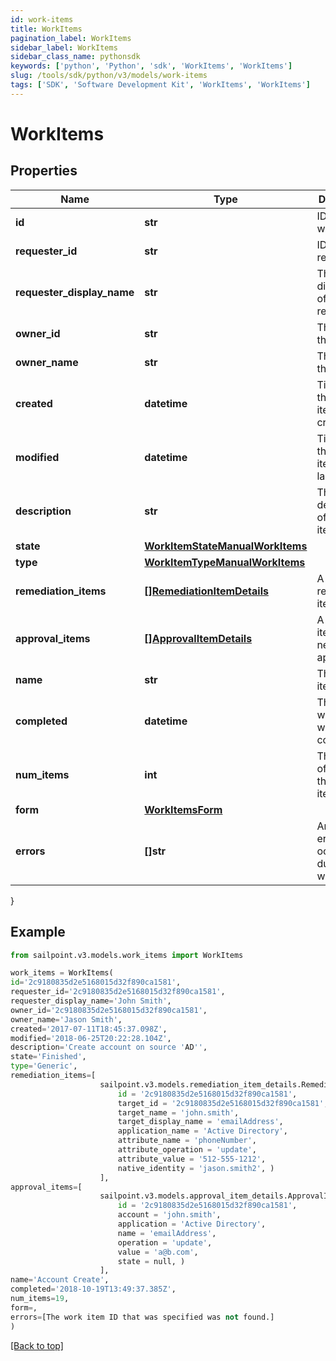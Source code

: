 ```yaml
---
id: work-items
title: WorkItems
pagination_label: WorkItems
sidebar_label: WorkItems
sidebar_class_name: pythonsdk
keywords: ['python', 'Python', 'sdk', 'WorkItems', 'WorkItems']
slug: /tools/sdk/python/v3/models/work-items
tags: ['SDK', 'Software Development Kit', 'WorkItems', 'WorkItems']
---
```


# WorkItems

## Properties

| Name | Type | Description | Notes |
| --- | --- | --- | --- |
| **id** | **str** | ID of the work item | [optional] |
| **requester_id** | **str** | ID of the requester | [optional] |
| **requester_display_name** | **str** | The displayname of the requester | [optional] |
| **owner_id** | **str** | The ID of the owner | [optional] |
| **owner_name** | **str** | The name of the owner | [optional] |
| **created** | **datetime** | Time when the work item was created | [optional] |
| **modified** | **datetime** | Time when the work item was last updated | [optional] |
| **description** | **str** | The description of the work item | [optional] |
| **state** | [**WorkItemStateManualWorkItems**](work-item-state-manual-work-items) |  | [optional] |
| **type** | [**WorkItemTypeManualWorkItems**](work-item-type-manual-work-items) |  | [optional] |
| **remediation_items** | [**[]RemediationItemDetails**](remediation-item-details) | A list of remediation items | [optional] |
| **approval_items** | [**[]ApprovalItemDetails**](approval-item-details) | A list of items that need to be approved | [optional] |
| **name** | **str** | The work item name | [optional] |
| **completed** | **datetime** | The time at which the work item completed | [optional] |
| **num_items** | **int** | The number of items in the work item | [optional] |
| **form** | [**WorkItemsForm**](work-items-form) |  | [optional] |
| **errors** | **[]str** | An array of errors that ocurred during the work item | [optional] |

}

## Example

```python
from sailpoint.v3.models.work_items import WorkItems

work_items = WorkItems(
id='2c9180835d2e5168015d32f890ca1581',
requester_id='2c9180835d2e5168015d32f890ca1581',
requester_display_name='John Smith',
owner_id='2c9180835d2e5168015d32f890ca1581',
owner_name='Jason Smith',
created='2017-07-11T18:45:37.098Z',
modified='2018-06-25T20:22:28.104Z',
description='Create account on source 'AD'',
state='Finished',
type='Generic',
remediation_items=[
                    sailpoint.v3.models.remediation_item_details.RemediationItemDetails(
                        id = '2c9180835d2e5168015d32f890ca1581',
                        target_id = '2c9180835d2e5168015d32f890ca1581',
                        target_name = 'john.smith',
                        target_display_name = 'emailAddress',
                        application_name = 'Active Directory',
                        attribute_name = 'phoneNumber',
                        attribute_operation = 'update',
                        attribute_value = '512-555-1212',
                        native_identity = 'jason.smith2', )
                    ],
approval_items=[
                    sailpoint.v3.models.approval_item_details.ApprovalItemDetails(
                        id = '2c9180835d2e5168015d32f890ca1581',
                        account = 'john.smith',
                        application = 'Active Directory',
                        name = 'emailAddress',
                        operation = 'update',
                        value = 'a@b.com',
                        state = null, )
                    ],
name='Account Create',
completed='2018-10-19T13:49:37.385Z',
num_items=19,
form=,
errors=[The work item ID that was specified was not found.]
)

```

[[Back to top]](#)
